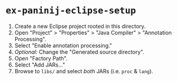 # `ex-paninij-eclipse-setup`

1.  Create a new Eclipse project rooted in this directory.
2.  Open "Project" > "Properties" > "Java Compiler" > "Annotation Processing".
3.  Select "Enable annotation processing."
4.  *Optional:* Change the "Generated source directory".
5.  Open "Factory Path".
6.  Select "Add JARs..."
7.  Browse to `libs/` and select *both* JARs (i.e. `proc` & `lang`).

